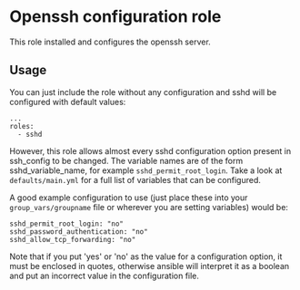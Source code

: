 # Openssh configuration role

This role installed and configures the openssh server.

## Usage

You can just include the role without any configuration and sshd will be
configured with default values:

    ...
    roles:
      - sshd

However, this role allows almost every sshd configuration option present in
ssh_config to be changed. The variable names are of the form
sshd_variable_name, for example `sshd_permit_root_login`. Take a look at
`defaults/main.yml` for a full list of variables that can be configured.

A good example configuration to use (just place these into your
`group_vars/groupname` file or wherever you are setting variables) would be:

    sshd_permit_root_login: "no"
    sshd_password_authentication: "no"
    sshd_allow_tcp_forwarding: "no"

Note that if you put 'yes' or 'no' as the value for a configuration option, it
must be enclosed in quotes, otherwise ansible will interpret it as a boolean
and put an incorrect value in the configuration file.
